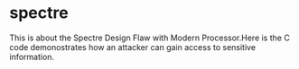 # spectre
This is about the Spectre Design Flaw with Modern Processor.Here is the C code demonostrates how an attacker can gain access to sensitive information.
